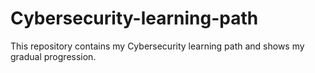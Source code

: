 # Cybersecurity-learning-path
This repository contains my Cybersecurity learning path and shows my gradual progression.
